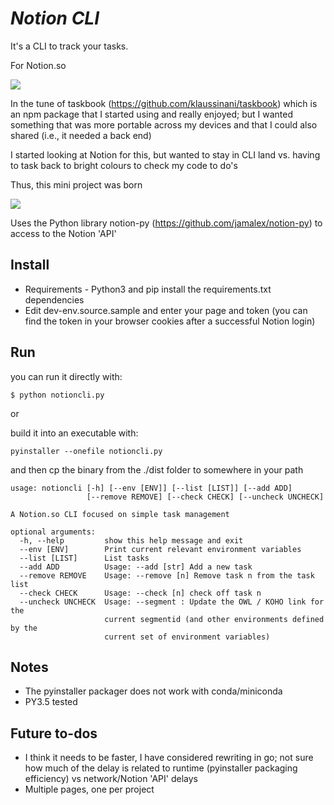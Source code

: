 # *Notion CLI*

It's a CLI to track your tasks.

For Notion.so

![](https://github.com/kris-hansen/notion-cli/blob/master/notionclilist.gif)

In the tune of taskbook (https://github.com/klaussinani/taskbook) which is an npm package that I started using and really enjoyed; but I wanted something that was more portable across my devices and that I could also shared (i.e., it needed a back end)

I started looking at Notion for this, but wanted to stay in CLI land vs. having to task back to bright colours to check my code to do's

Thus, this mini project was born

![](https://github.com/kris-hansen/notion-cli/blob/master/notioncliadd.gif)

Uses the Python library notion-py (https://github.com/jamalex/notion-py) to access to the Notion 'API'

## Install

- Requirements - Python3 and pip install the requirements.txt dependencies 
- Edit dev-env.source.sample and enter your page and token (you can find the token in your browser cookies after a successful Notion login)

## Run

you can run it directly with:

`$ python notioncli.py`

or

build it into an executable with:

`pyinstaller --onefile notioncli.py`

and then cp the binary from the ./dist folder to somewhere in your path

```$ notioncli --help
usage: notioncli [-h] [--env [ENV]] [--list [LIST]] [--add ADD]
                 [--remove REMOVE] [--check CHECK] [--uncheck UNCHECK]

A Notion.so CLI focused on simple task management

optional arguments:
  -h, --help         show this help message and exit
  --env [ENV]        Print current relevant environment variables
  --list [LIST]      List tasks
  --add ADD          Usage: --add [str] Add a new task
  --remove REMOVE    Usage: --remove [n] Remove task n from the task list
  --check CHECK      Usage: --check [n] check off task n
  --uncheck UNCHECK  Usage: --segment : Update the OWL / KOHO link for the
                     current segmentid (and other environments defined by the
                     current set of environment variables)
```

## Notes

- The pyinstaller packager does not work with conda/miniconda
- PY3.5 tested

## Future to-dos

- I think it needs to be faster, I have considered rewriting in go; not sure how much of the delay is related to runtime (pyinstaller packaging efficiency)
vs network/Notion 'API' delays
- Multiple pages, one per project